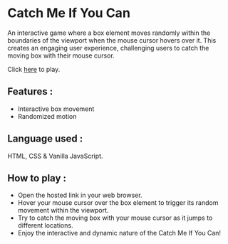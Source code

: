 # Catch Me If You Can
An interactive game where a box element moves randomly within the boundaries of the viewport when the mouse cursor hovers over it. This creates an engaging user experience, challenging users to catch the moving box with their mouse cursor.

Click [here](https://amancantgit.github.io/Catch-Me-If-You-Can/) to play.

## Features :
- Interactive box movement
- Randomized motion

## Language used :
HTML, CSS & Vanilla JavaScript.

## How to play :
- Open the hosted link in your web browser.
- Hover your mouse cursor over the box element to trigger its random movement within the viewport.
- Try to catch the moving box with your mouse cursor as it jumps to different locations.
- Enjoy the interactive and dynamic nature of the Catch Me If You Can!
